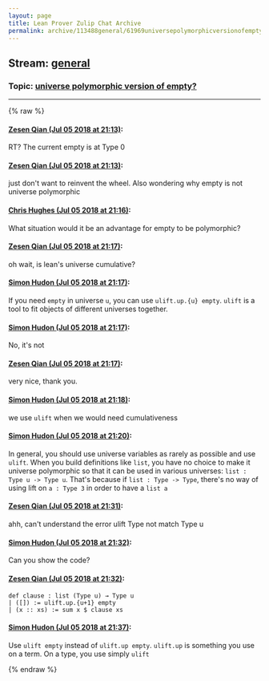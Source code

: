```yaml
---
layout: page
title: Lean Prover Zulip Chat Archive 
permalink: archive/113488general/61969universepolymorphicversionofempty.html
---
```


## Stream: [general](index.html)
### Topic: [universe polymorphic version of empty?](61969universepolymorphicversionofempty.html)

---


{% raw %}
#### [ Zesen Qian (Jul 05 2018 at 21:13)](https://leanprover.zulipchat.com/#narrow/stream/113488-general/topic/universe%20polymorphic%20version%20of%20empty%3F/near/129158168):
RT? The current empty is at Type 0

#### [ Zesen Qian (Jul 05 2018 at 21:13)](https://leanprover.zulipchat.com/#narrow/stream/113488-general/topic/universe%20polymorphic%20version%20of%20empty%3F/near/129158198):
just don't want to reinvent the wheel.
Also wondering why empty is not universe polymorphic

#### [ Chris Hughes (Jul 05 2018 at 21:16)](https://leanprover.zulipchat.com/#narrow/stream/113488-general/topic/universe%20polymorphic%20version%20of%20empty%3F/near/129158379):
What situation would it be an advantage for empty to be polymorphic?

#### [ Zesen Qian (Jul 05 2018 at 21:17)](https://leanprover.zulipchat.com/#narrow/stream/113488-general/topic/universe%20polymorphic%20version%20of%20empty%3F/near/129158418):
oh wait, is lean's universe cumulative?

#### [ Simon Hudon (Jul 05 2018 at 21:17)](https://leanprover.zulipchat.com/#narrow/stream/113488-general/topic/universe%20polymorphic%20version%20of%20empty%3F/near/129158419):
If you need `empty` in universe `u`, you can use `ulift.up.{u} empty`. `ulift` is a tool to fit objects of different universes together.

#### [ Simon Hudon (Jul 05 2018 at 21:17)](https://leanprover.zulipchat.com/#narrow/stream/113488-general/topic/universe%20polymorphic%20version%20of%20empty%3F/near/129158425):
No, it's not

#### [ Zesen Qian (Jul 05 2018 at 21:17)](https://leanprover.zulipchat.com/#narrow/stream/113488-general/topic/universe%20polymorphic%20version%20of%20empty%3F/near/129158429):
very nice, thank you.

#### [ Simon Hudon (Jul 05 2018 at 21:18)](https://leanprover.zulipchat.com/#narrow/stream/113488-general/topic/universe%20polymorphic%20version%20of%20empty%3F/near/129158469):
we use `ulift` when we would need cumulativeness

#### [ Simon Hudon (Jul 05 2018 at 21:20)](https://leanprover.zulipchat.com/#narrow/stream/113488-general/topic/universe%20polymorphic%20version%20of%20empty%3F/near/129158575):
In general, you should use universe variables as rarely as possible and use `ulift`. When you build definitions like `list`, you have no choice to make it universe polymorphic so that it can be used in various universes: `list : Type u -> Type u`. That's because if `list : Type -> Type`, there's no way of using lift on `a : Type 3` in order to have a `list a`

#### [ Zesen Qian (Jul 05 2018 at 21:31)](https://leanprover.zulipchat.com/#narrow/stream/113488-general/topic/universe%20polymorphic%20version%20of%20empty%3F/near/129159229):
ahh, can't understand the error
ulift Type 
not match 
Type u

#### [ Simon Hudon (Jul 05 2018 at 21:32)](https://leanprover.zulipchat.com/#narrow/stream/113488-general/topic/universe%20polymorphic%20version%20of%20empty%3F/near/129159286):
Can you show the code?

#### [ Zesen Qian (Jul 05 2018 at 21:32)](https://leanprover.zulipchat.com/#narrow/stream/113488-general/topic/universe%20polymorphic%20version%20of%20empty%3F/near/129159295):
```
def clause : list (Type u) → Type u
| ([]) := ulift.up.{u+1} empty
| (x :: xs) := sum x $ clause xs
```

#### [ Simon Hudon (Jul 05 2018 at 21:37)](https://leanprover.zulipchat.com/#narrow/stream/113488-general/topic/universe%20polymorphic%20version%20of%20empty%3F/near/129159557):
Use `ulift empty` instead of `ulift.up empty`. `ulift.up` is something you use on a term. On a type, you use simply `ulift`


{% endraw %}
